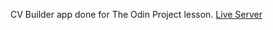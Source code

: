 CV Builder app done for The Odin Project lesson.
[Live Server](https://cv-builder-coral.vercel.app/)
